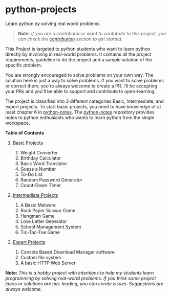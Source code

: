 # python-projects
Learn python by solving real world problems.

> **Note**: <i> If you are a contributor or want to contribute to this project,
> you can check the [contribution](CONTRIBUTION.md) section to get started.</i>


This Project is targeted to python students who want to learn python directly
by involving in real-world problems. It contains all the project requirements,
guideline to do the project and a sample solution of the specific problem.

You are strongly encouraged to solve problems on your own way. The solution here
is just a way to solve problems. If you want to solve problems or correct them,
you're always welcome to create a PR. I'll be accepting your PRs and you'll be
able to support and contribute to open-learning.


The project is classified into 3 different categories Basic, Intermediate, and
expert projects. To start basic projects, you need to have knowledge of at least
chapter 6 in [python-notes](https://github.com/ghimiresdp/python-notes). The
[python-notes](https://github.com/ghimiresdp/python-notes) repository provides
notes to python enthusiasts who wants to learn python from the single workspace.


**Table of Contents**

1. [Basic Projects](basic/)
    1. Weight Converter
    2. Birthday Calculator
    3. Basic Word Translator
    4. Guess a Number
    5. To-Do List
    6. Random Password Generator
    7. Count-Down Timer

2. [Intermediate Projects](expert/)
    1. A Basic Malware
    2. Rock Paper Scissor Game
    3. Hangman Game
    4. Love Letter Generator
    5. School Management System
    6. Tic-Tac-Toe Game

3. [Expert Projects](pro/)
    1. Console Based Download Manager software
    2. Custom file system
    3. A basic HTTP Web Server


**Note:**
<i>
This is a hobby project with intentions to help my students learn programming
by solving real-world problems. If you think some project ideas or solutions are
mis-leading, you can create issues. Suggestions are always welcome.
</i>
